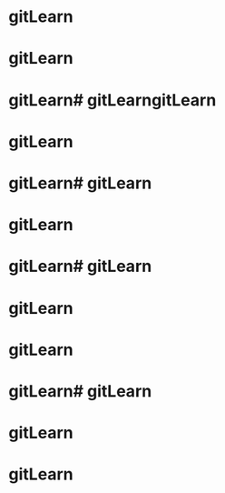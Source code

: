 # gitLearn
# gitLearn
# gitLearn# gitLearngitLearn
# gitLearn
# gitLearn# gitLearn
# gitLearn
# gitLearn# gitLearn
# gitLearn
# gitLearn

# gitLearn# gitLearn
# gitLearn
# gitLearn

